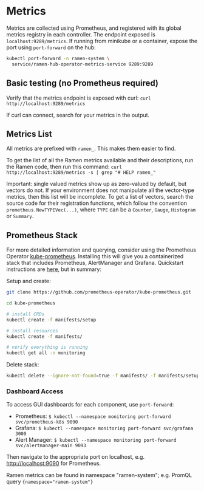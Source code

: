 # Metrics

Metrics are collected using Prometheus, and registered with its global metrics
registry in each controller. The endpoint exposed is `localhost:9289/metrics`.
If running from minikube or a container, expose the port using `port-forward`
on the hub:

```bash
kubectl port-forward -n ramen-system \
  service/ramen-hub-operator-metrics-service 9289:9289
```

## Basic testing (no Prometheus required)

Verify that the metrics endpoint is exposed with curl:
`curl http://localhost:9289/metrics`

If curl can connect, search for your metrics in the output.

## Metrics List

All metrics are prefixed with `ramen_`. This makes them easier to find.

To get the list of all the Ramen metrics available and their descriptions,
run the Ramen code, then run this command:
`curl http://localhost:9289/metrics -s | grep "# HELP ramen_"`

Important: single valued metrics show up as zero-valued by default, but vectors
do not. If your environment does not manipulate all the vector-type metrics,
then this list will be incomplete. To get a list of vectors, search the source
code for their registration functions, which follow the convention
`prometheus.NewTYPEVec(...)`, where `TYPE` can be a `Counter`, `Gauge`,
`Histogram` or `Summary`.

## Prometheus Stack

For more detailed information and querying, consider using the Prometheus
Operator
[kube-prometheus](https://github.com/prometheus-operator/kube-prometheus).
Installing this will give you a containerized stack that
includes Prometheus, AlertManager and Grafana. Quickstart instructions are
[here](https://github.com/prometheus-operator/kube-prometheus#quickstart),
but in summary:

Setup and create:

```bash
git clone https://github.com/prometheus-operator/kube-prometheus.git

cd kube-prometheus

# install CRDs
kubectl create -f manifests/setup

# install resources
kubectl create -f manifests/

# verify everything is running
kubectl get all -n monitoring
```

Delete stack:

```bash
kubectl delete --ignore-not-found=true -f manifests/ -f manifests/setup
```

### Dashboard Access

To access GUI dashboards for each component, use `port-forward`:

* Prometheus:
 `$ kubectl --namespace monitoring port-forward svc/prometheus-k8s 9090`
* Grafana: `$ kubectl --namespace monitoring port-forward svc/grafana 3000`
* Alert Manager:
 `$ kubectl --namespace monitoring port-forward svc/alertmanager-main 9093`

Then navigate to the appropriate port on localhost, e.g.
[http://localhost:9090](http://localhost:9090) for Prometheus.

Ramen metrics can be found in namespace "ramen-system"; e.g. PromQL query
`{namespace="ramen-system"}`
